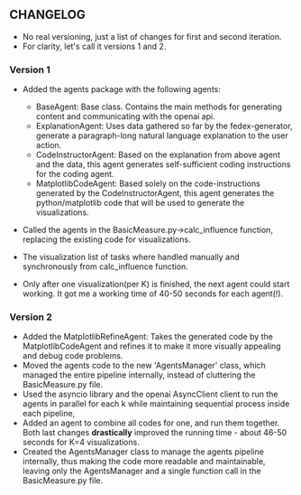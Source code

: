 ## CHANGELOG
- No real versioning, just a list of changes for first and second iteration.
- For clarity, let's call it versions 1 and 2. 

### Version 1
- Added the agents package with the following agents:
  - BaseAgent: Base class. Contains the main methods for generating content and communicating with the openai api.
  - ExplanationAgent: Uses data gathered so far by the fedex-generator, generate a paragraph-long natural language explanation to the user action.
  - CodeInstructorAgent: Based on the explanation from above agent and the data, this agent generates self-sufficient coding instructions for the coding agent.
  - MatplotlibCodeAgent: Based solely on the code-instructions generated by the CodeInstructorAgent, this agent generates the python/matplotlib code that will be used to generate the visualizations.

- Called the agents in the BasicMeasure.py->calc_influence function, replacing the existing code for visualizations.
- The visualization list of tasks where handled manually and synchronously from calc_influence function.
- Only after one visualization(per K) is finished, the next agent could start working. It got me a working time of 40-50 seconds for each agent(!).

### Version 2
- Added the MatplotlibRefineAgent: Takes the generated code by the MatplotlibCodeAgent and refines it to make it more visually appealing and debug code problems.
- Moved the agents code to the new 'AgentsManager' class, which managed the entire pipeline internally, instead of cluttering the BasicMeasure.py file.
- Used the asyncio library and the openai AsyncClient client to run the agents in parallel for each k while maintaining sequential process inside each pipeline,
- Added an agent to combine all codes for one, and run them together. Both last changes **drastically** improved the running time - about 46-50 seconds for K=4 visualizations.
- Created the AgentsManager class to manage the agents pipeline internally, thus making the code more readable and maintainable, leaving only the AgentsManager and a single function call in the BasicMeasure.py file.